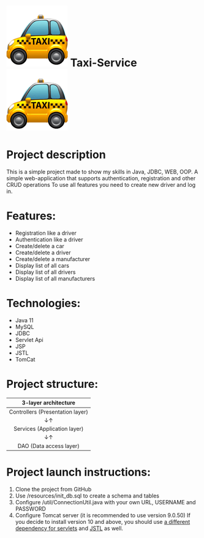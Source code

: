 
# ![diagram](taxi.png) Taxi-Service ![diagram](taxi.png)


# Project description
This is a simple project made to show my skills in Java, JDBC, WEB, OOP.
A simple web-application that supports authentication, registration and other CRUD operations
To use all features you need to create new driver and log in.

# Features:
- Registration like a driver
- Authentication like a driver
- Create/delete a car
- Create/delete a driver
- Create/delete a manufacturer
- Display list of all cars
- Display list of all drivers
- Display list of all manufacturers

# Technologies:
- Java 11 
- MySQL 
- JDBC 
- Servlet Api 
- JSP 
- JSTL 
- TomCat

# Project structure:

|       3-layer architecture       |
|:--------------------------------:|
| Controllers (Presentation layer) |
|                ↓↑                |
|   Services (Application layer)   |
|                ↓↑                |
|     DAO (Data access layer)      |

# Project launch instructions:

1. Clone the project from GitHub
2. Use /resources/init_db.sql to create a schema and tables
3. Configure /util/ConnectionUtil.java with your own URL, USERNAME and PASSWORD
4. Configure Tomcat server (it is recommended to use version 9.0.50)
   If you decide to install version 10 and above,
   you should use [a different dependency for servlets](https://mvnrepository.com/artifact/jakarta.servlet/jakarta.servlet-api/5.0.0)
   and [JSTL](https://mvnrepository.com/artifact/jakarta.servlet.jsp.jstl/jakarta.servlet.jsp.jstl-api/2.0.0) as well.
